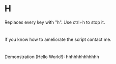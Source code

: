 # H
Replaces every key with "h". Use ctrl+h to stop it.
#
If you know how to ameliorate the script contact me.
# 
Demonstration (Hello World!): hhhhhhhhhhhhh
